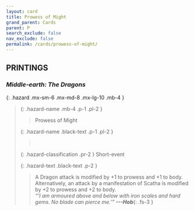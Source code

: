 ```yaml
---
layout: card
title: Prowess of Might
grand_parent: Cards
parent: P
search_exclude: false
nav_exclude: false
permalink: /cards/prowess-of-might/
---
```


## PRINTINGS


### _Middle-earth: The Dragons_

{: .hazard .mx-sm-6 .mx-md-8 .mx-lg-10 .mb-4 }
> {: .hazard-name .mb-4 .p-1 .pl-2 }
> > <div class="hazard-mp"></div>
> > <div class="card-name">Prowess of Might</div>
>
> {: .hazard-name .black-text .p-1 .pl-2 }
> > &nbsp;
>
> {: .hazard-classification .pr-2 }
> Short-event
>
> {: .hazard-text .black-text .p-2 }
> > A Dragon attack is modified by +1 to prowess and +1 to body. Alternatively, an attack by a manifestation of Scatha is modified by +2 to prowess and +2 to body. <br>_“‘I am armoured above and below with iron scales and hard gems. No blade can pierce me.’”_ ***---&#65279;Hob***{: .fs-3 } 
>
